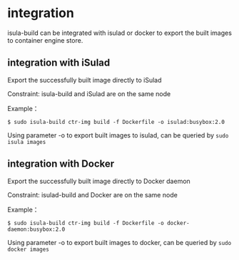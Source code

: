# integration

isula-build can be integrated with isulad or docker to export the built images to container engine store.

## integration with iSulad
Export the successfully built image directly to iSulad

Constraint: isula-build and iSulad are on the same node

Example：

```
$ sudo isula-build ctr-img build -f Dockerfile -o isulad:busybox:2.0
```

Using parameter -o to export built images to isulad, can be queried by `sudo isula images`

## integration with Docker
Export the successfully built image directly to Docker daemon

Constraint: isulad-build and Docker are on the same node

Example：

```
$ sudo isula-build ctr-img build -f Dockerfile -o docker-daemon:busybox:2.0
```

Using parameter -o to export built images to docker, can be queried by `sudo docker images`
